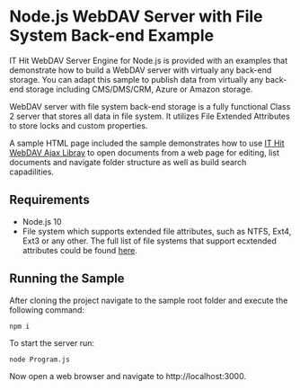# Node.js WebDAV Server with File System Back-end Example
IT Hit WebDAV Server Engine for Node.js is provided with an examples that demonstrate how to build a WebDAV server with virtualy any back-end storage. You can adapt this sample to publish data from virtually any back-end storage including CMS/DMS/CRM, Azure or Amazon storage. 

WebDAV server with file system back-end storage is a fully functional Class 2 server that stores all data in file system. It utilizes File Extended Attributes to store locks and custom properties. 

A sample HTML page included the sample demonstrates how to use [IT Hit WebDAV Ajax Libray](https://www.webdavsystem.com/ajax/) to open documents from a web page for editing, list documents and navigate folder structure as well as build search capadilities.


## Requirements
* Node.js 10
* File system which supports extended file attributes, such as NTFS, Ext4, Ext3 or any other. The full list of file systems that support ecxtended attributes could be found [here](https://en.wikipedia.org/wiki/Extended_file_attributes).

## Running the Sample

After cloning the project navigate to the sample root folder and execute the following command:

`npm i`

To start the server run:

`node Program.js`

Now open a web browser and navigate to http://localhost:3000.
